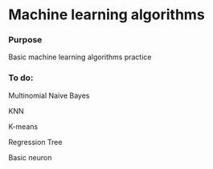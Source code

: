 # Machine learning algorithms

### Purpose
Basic machine learning algorithms practice

### To do:
Multinomial Naive Bayes

KNN

K-means

Regression Tree

Basic neuron

